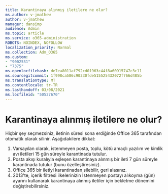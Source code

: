 ```yaml
---
title: Karantinaya alınmış iletilere ne olur?
ms.author: v-jmathew
author: v-jmathew
manager: dansimp
audience: Admin
ms.topic: article
ms.service: o365-administration
ROBOTS: NOINDEX, NOFOLLOW
localization_priority: Normal
ms.collection: Adm_O365
ms.custom:
- "9002531"
- "7375"
ms.openlocfilehash: de7ea8011af792cd01963c44f8a60915747c3c11
ms.sourcegitcommit: 1f998ca586c90330fde515525432072f766d485b
ms.translationtype: MT
ms.contentlocale: tr-TR
ms.lasthandoff: 03/08/2021
ms.locfileid: "50527670"
---
```

# <a name="what-happens-to-quarantined-messages"></a>Karantinaya alınmış iletilere ne olur?

Hiçbir şey seçmezsiniz, iletinin süresi sona erdiğinde Office 365 tarafından otomatik olarak silinir. Aşağıdakilere dikkat:

1. Varsayılan olarak, istenmeyen posta, toplu, kötü amaçlı yazılım ve kimlik avı iletileri 15 gün süreyle karantinada tutulur.
2. Posta akışı kuralıyla eşleşen karantinaya alınmış bir ileti 7 gün süreyle karantinada tutulur (bunu özelleştiresiniz).
3. Office 365 bir iletiyi karantinadan silebilir, geri alasınız.
4. 2013'te, içerik filtresi ilkelerinizin İstenmeyen postayı alıkoyma (gün) ayarını kullanarak karantinaya alınmış iletiler için bekletme dönemini değiştirebilirsiniz.
